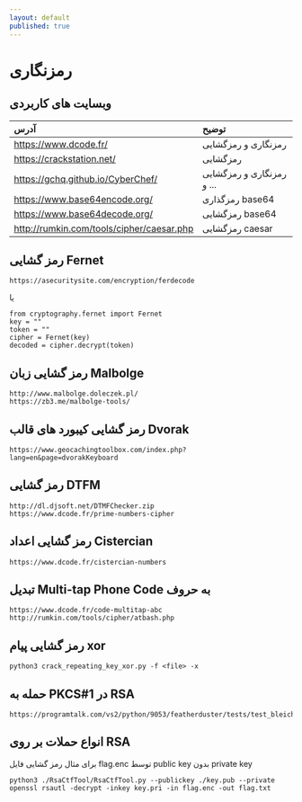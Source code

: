 ```yaml
---
layout: default
published: true
---
```


# رمزنگاری

## وبسایت های کاربردی

| آدرس | توضیح |
| :--- | :--- |
| https://www.dcode.fr/ | رمزنگاری و رمزگشایی |
| https://crackstation.net/ | رمزگشایی |
| https://gchq.github.io/CyberChef/ | رمزنگاری و رمزگشایی و ... |
| https://www.base64encode.org/ | رمزگذاری base64 |
| https://www.base64decode.org/ | رمزگشایی base64 |
| http://rumkin.com/tools/cipher/caesar.php | رمزگشایی caesar |


## رمز گشایی Fernet

```text
https://asecuritysite.com/encryption/ferdecode
```

یا 
  
```text
from cryptography.fernet import Fernet
key = ""
token = ""
cipher = Fernet(key)
decoded = cipher.decrypt(token)
```

## رمز گشایی زبان Malbolge

```text
http://www.malbolge.doleczek.pl/
https://zb3.me/malbolge-tools/
```

## رمز گشایی کیبورد های قالب Dvorak

```text
https://www.geocachingtoolbox.com/index.php?lang=en&page=dvorakKeyboard
```

## رمز گشایی DTFM

```text
http://dl.djsoft.net/DTMFChecker.zip
https://www.dcode.fr/prime-numbers-cipher
```

## رمز گشایی اعداد Cistercian

```text
https://www.dcode.fr/cistercian-numbers
```

## تبدیل Multi-tap Phone Code به حروف

```text
https://www.dcode.fr/code-multitap-abc
http://rumkin.com/tools/cipher/atbash.php
```

## رمز گشایی پیام xor

```text
python3 crack_repeating_key_xor.py -f <file> -x
```

## حمله به PKCS#1 در RSA

```text
https://programtalk.com/vs2/python/9053/featherduster/tests/test_bleichenbacher.py/
```

## انواع حملات بر روی RSA

برای مثال رمز گشایی فایل flag.enc توسط public key بدون private key

```text
python3 ./RsaCtfTool/RsaCtfTool.py --publickey ./key.pub --private
openssl rsautl -decrypt -inkey key.pri -in flag.enc -out flag.txt
```
